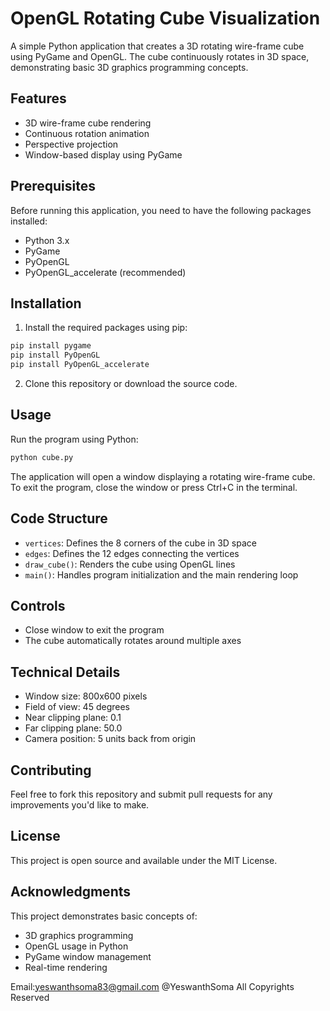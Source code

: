 # OpenGL Rotating Cube Visualization

A simple Python application that creates a 3D rotating wire-frame cube using PyGame and OpenGL. The cube continuously rotates in 3D space, demonstrating basic 3D graphics programming concepts.

## Features

- 3D wire-frame cube rendering
- Continuous rotation animation
- Perspective projection
- Window-based display using PyGame

## Prerequisites

Before running this application, you need to have the following packages installed:

- Python 3.x
- PyGame
- PyOpenGL
- PyOpenGL_accelerate (recommended)

## Installation

1. Install the required packages using pip:

```bash
pip install pygame
pip install PyOpenGL
pip install PyOpenGL_accelerate
```

2. Clone this repository or download the source code.

## Usage

Run the program using Python:

```bash
python cube.py
```

The application will open a window displaying a rotating wire-frame cube. To exit the program, close the window or press Ctrl+C in the terminal.

## Code Structure

- `vertices`: Defines the 8 corners of the cube in 3D space
- `edges`: Defines the 12 edges connecting the vertices
- `draw_cube()`: Renders the cube using OpenGL lines
- `main()`: Handles program initialization and the main rendering loop

## Controls

- Close window to exit the program
- The cube automatically rotates around multiple axes

## Technical Details

- Window size: 800x600 pixels
- Field of view: 45 degrees
- Near clipping plane: 0.1
- Far clipping plane: 50.0
- Camera position: 5 units back from origin

## Contributing

Feel free to fork this repository and submit pull requests for any improvements you'd like to make.

## License

This project is open source and available under the MIT License.

## Acknowledgments

This project demonstrates basic concepts of:
- 3D graphics programming
- OpenGL usage in Python
- PyGame window management
- Real-time rendering

Email:yeswanthsoma83@gmail.com
@YeswanthSoma All Copyrights Reserved
